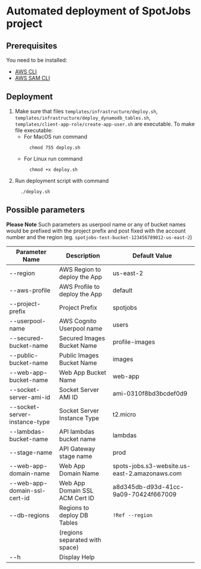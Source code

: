 # Automated deployment of SpotJobs project

## Prerequisites

You need to be installed:

- [AWS CLI](https://aws.amazon.com/cli/)
- [AWS SAM CLI](https://docs.aws.amazon.com/serverless-application-model/latest/developerguide/serverless-sam-cli-install.htm)

## Deployment

1. Make sure that files `templates/infrastructure/deploy.sh`, `templates/infrastructure/deploy_dynamodb_tables.sh`, `templates/client-app-role/create-app-user.sh` are executable.
  To make file executable:
   - For MacOS run command
     ```
       chmod 755 deploy.sh
     ```
   - For Linux run command
     ```
       chmod +x deploy.sh
     ```
2. Run deployment script with command
   ```
     ./deploy.sh
   ```

## Possible parameters

**Please Note**
Such parameters as userpool name or any of bucket names would be prefixed with the project prefix and post fixed with the account number and the region (eg. `spotjobs-test-bucket-123456789012-us-east-2`)

| Parameter Name                | Description                    | Default Value                        |
| ----------------------------- | ------------------------------ | ------------------------------------ |
| --region                      | AWS Region to deploy the App   | us-east-2                            |
| --aws-profile                 | AWS Profile to deploy the App  | default                              |
| --project-prefix              | Project Prefix                 | spotjobs                             |
| --userpool-name               | AWS Cognito Userpool name      | users                                |
| --secured-bucket-name         | Secured Images Bucket Name     | profile-images                       |
| --public-bucket-name          | Public Images Bucket Name      | images                               |
| --web-app-bucket-name         | Web App Bucket Name            | web-app                              |
| --socket-server-ami-id        | Socket Server AMI ID           | ami-0310f8bd3bcdef0d9                |
| --socket-server-instance-type | Socket Server Instance Type    | t2.micro                             |
| --lambdas-bucket-name         | API lambdas bucket name        | lambdas                              |
| --stage-name                  | API Gateway stage name         | prod                                 |
| --web-app-domain-name         | Web App Domain Name            | spots-jobs.s3-website.us-east-2.amazonaws.com                      |
| --web-app-domain-ssl-cert-id  | Web App Domain SSL ACM Cert ID | a8d345db-d93d-41cc-9a09-70424f667009 |
| --db-regions                  | Regions to deploy DB Tables    | `!Ref --region`                      |
|                               | (regions separated with space) |                                      |
| --h                           | Display Help                   |                                      |

